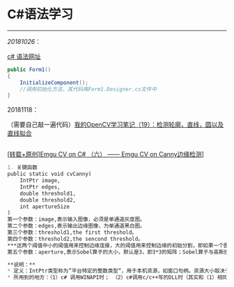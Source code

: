 # C#语法学习

---

*20181026*：

[c# 语法网址](https://www.cnblogs.com/xdzy/p/9457848.html)

~~~C#
public Form1()
{
    InitializeComponent();
    //调用初始化方法，其代码再Form1.Designer.cs文件中
}
~~~



20181118：

（需要自己敲一遍代码）[我的OpenCV学习笔记（19）：检测轮廓，直线，圆以及直线拟合](https://blog.csdn.net/thefutureisour/article/details/7599537)

~~~markdown

~~~

[[转载+原创\]Emgu CV on C# （六） —— Emgu CV on Canny边缘检测](https://www.cnblogs.com/MobileBo/p/3947128.html)]

~~~markdown
1. 关键函数
public static void cvCanny(
	IntPtr image,
	IntPtr edges,
	double threshold1,
	double threshold2,
	int apertureSize
)
第一个参数：image,表示输入图像，必须是单通道灰度图。
第二个参数：edges,表示输出边缘图像，为单通道黑白图。
第三个参数：threshold1,the first threshold。
第四个参数：threshold2,the sencond threshold。
***这两个阈值中小的阈值用来控制边缘连接，大的阈值用来控制边缘的初始分割，即如果一个图像的梯度大于上限值，则被认为时边缘像素，如果小于下线阈值，则被抛弃。如果该点的梯度在两者之间则当这个点与高于上限值的像素点连接时我们才保留，否则删除。***
第五个参数：aperture,表示Sobel算子的大小，默认是3，即3*3的矩阵；Sobel算子与高斯拉普拉斯算子都是常用的边缘算子。

**说明：**
* 定义：IntPtr类型称为”平台特定的整数类型“，用于本机资源，如窗口句柄。资源大小取决于使用的硬件和操作系统，但其大小总是足以包含系统的指针。
* 所用到的地方：（1）c# 调用WINAPI时； （2）c#调用c/c++写的DLL时（其实和（1）相同，只是这个一般是我们在和他人合作开发时经常用到）

~~~

